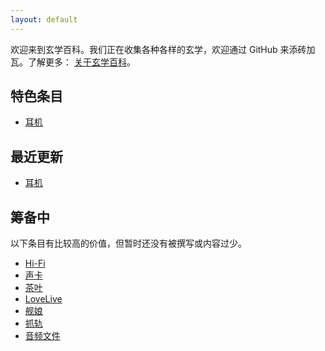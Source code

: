 ```yaml
---
layout: default
---
```


欢迎来到玄学百科。我们正在收集各种各样的玄学，欢迎通过 GitHub 来添砖加瓦。了解更多： [关于玄学百科](/wiki/关于玄学百科)。

## 特色条目

- [耳机](/wiki/耳机)

## 最近更新

- [耳机](/wiki/耳机)

## 筹备中

以下条目有比较高的价值，但暂时还没有被撰写或内容过少。

- [Hi-Fi](/wiki/Hi-Fi)
- [声卡](/wiki/声卡)
- [茶叶](/wiki/茶叶)
- [LoveLive](/wiki/LoveLive)
- [舰娘](/wiki/舰娘)
- [抓轨](/wiki/抓轨)
- [音频文件](/wiki/音频文件)
